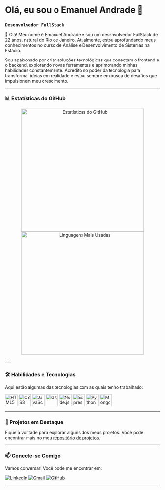 # Olá, eu sou o Emanuel Andrade 👋

### `Desenvolvedor FullStack`

👋 Olá! Meu nome é Emanuel Andrade e sou um desenvolvedor FullStack de 22 anos, natural do Rio de Janeiro. Atualmente, estou aprofundando meus conhecimentos no curso de Análise e Desenvolvimento de Sistemas na Estácio.

Sou apaixonado por criar soluções tecnológicas que conectam o frontend e o backend, explorando novas ferramentas e aprimorando minhas habilidades constantemente. Acredito no poder da tecnologia para transformar ideias em realidade e estou sempre em busca de desafios que impulsionem meu crescimento.

---

### 📊 Estatísticas do GitHub

<p align="center">
  <img src="https://github-readme-stats.vercel.app/api?username=Neshzz&show_icons=true&theme=radical&locale=pt-br" alt="Estatísticas do GitHub" width="400"/>
  <img src="https://github-readme-stats.vercel.app/api/top-langs/?username=Neshzz&layout=compact&theme=radical&locale=pt-br" alt="Linguagens Mais Usadas" width="400"/>
</p>
---

### 🛠️ Habilidades e Tecnologias

Aqui estão algumas das tecnologias com as quais tenho trabalhado:

<p align="left">
  <img src="https://cdn.jsdelivr.net/gh/devicons/devicon@latest/icons/html5/html5-original.svg" alt="HTML5" width="40" height="40"/>
  <img src="https://cdn.jsdelivr.net/gh/devicons/devicon@latest/icons/css3/css3-original.svg" alt="CSS3" width="40" height="40"/>
  <img src="https://cdn.jsdelivr.net/gh/devicons/devicon@latest/icons/javascript/javascript-original.svg" alt="JavaScript" width="40" height="40"/>
  <img src="https://cdn.jsdelivr.net/gh/devicons/devicon@latest/icons/git/git-original.svg" alt="Git" width="40" height="40"/>
  <img src="https://cdn.jsdelivr.net/gh/devicons/devicon@latest/icons/nodejs/nodejs-original.svg" alt="Node.js" width="40" height="40"/>
  <img src="https://cdn.jsdelivr.net/gh/devicons/devicon@latest/icons/express/express-original.svg" alt="Express" width="40" height="40"/>
  <img src="https://cdn.jsdelivr.net/gh/devicons/devicon@latest/icons/python/python-original.svg" alt="Python" width="40" height="40"/>
  <img src="https://cdn.jsdelivr.net/gh/devicons/devicon@latest/icons/mongodb/mongodb-original.svg" alt="MongoDB" width="40" height="40"/>

</p>

---

### 🎯 Projetos em Destaque

Fique à vontade para explorar alguns dos meus projetos. Você pode encontrar mais no meu [repositório de projetos](https://github.com/Neshzz?tab=repositories).

---

### 📫 Conecte-se Comigo

Vamos conversar! Você pode me encontrar em:

[![LinkedIn](https://img.shields.io/badge/-LinkedIn-0077B5?style=for-the-badge&logo=linkedin&logoColor=white)](https://www.linkedin.com/in/emanuelandradeneshzz/)
[![Gmail](https://img.shields.io/badge/-Gmail-D14836?style=for-the-badge&logo=gmail&logoColor=white)](emanuel.andrade1253@gmail.com)
[![GitHub](https://img.shields.io/badge/-GitHub-181717?style=for-the-badge&logo=github&logoColor=white)](https://github.com/Neshzz)

---
